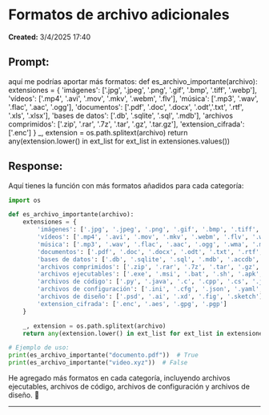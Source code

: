 # Formatos de archivo adicionales

**Created:** 3/4/2025 17:40  

## Prompt:
aquí me podrías aportar más formatos: def es_archivo_importante(archivo):
    extensiones = {
        'imágenes': ['.jpg', '.jpeg', '.png', '.gif', '.bmp', '.tiff', '.webp'],
        'vídeos': ['.mp4', '.avi', '.mov', '.mkv', '.webm', '.flv'],
        'música': ['.mp3', '.wav', '.flac', '.aac', '.ogg'],
        'documentos': ['.pdf', '.doc', '.docx',  '.odt','.txt',  '.rtf', '.xls', '.xlsx'],
        'bases de datos': ['.db', '.sqlite', '.sql', '.mdb'],
        'archivos comprimidos': ['.zip', '.rar', '.7z', '.tar', '.gz', '.tar.gz'],
        'extension_cifrada': ['.enc']
    }
    _, extension = os.path.splitext(archivo)
    return any(extension.lower() in ext_list for ext_list in extensiones.values())

## Response:
Aquí tienes la función con más formatos añadidos para cada categoría:

```python
import os

def es_archivo_importante(archivo):
    extensiones = {
        'imágenes': ['.jpg', '.jpeg', '.png', '.gif', '.bmp', '.tiff', '.webp', '.svg', '.ico', '.heif', '.heic'],
        'vídeos': ['.mp4', '.avi', '.mov', '.mkv', '.webm', '.flv', '.wmv', '.3gp', '.mpeg', '.mpg'],
        'música': ['.mp3', '.wav', '.flac', '.aac', '.ogg', '.wma', '.m4a', '.aiff', '.alac'],
        'documentos': ['.pdf', '.doc', '.docx', '.odt', '.txt', '.rtf', '.xls', '.xlsx', '.ppt', '.pptx', '.csv', '.md'],
        'bases de datos': ['.db', '.sqlite', '.sql', '.mdb', '.accdb', '.json', '.xml'],
        'archivos comprimidos': ['.zip', '.rar', '.7z', '.tar', '.gz', '.tar.gz', '.bz2', '.xz', '.cab'],
        'archivos ejecutables': ['.exe', '.msi', '.bat', '.sh', '.apk', '.jar', '.bin', '.deb', '.rpm'],
        'archivos de código': ['.py', '.java', '.c', '.cpp', '.cs', '.js', '.html', '.css', '.php', '.swift', '.go', '.rs', '.ts'],
        'archivos de configuración': ['.ini', '.cfg', '.json', '.yaml', '.yml', '.toml', '.env'],
        'archivos de diseño': ['.psd', '.ai', '.xd', '.fig', '.sketch'],
        'extension_cifrada': ['.enc', '.aes', '.gpg', '.pgp']
    }

    _, extension = os.path.splitext(archivo)
    return any(extension.lower() in ext_list for ext_list in extensiones.values())

# Ejemplo de uso:
print(es_archivo_importante("documento.pdf"))  # True
print(es_archivo_importante("video.xyz"))  # False
```

He agregado más formatos en cada categoría, incluyendo archivos ejecutables, archivos de código, archivos de configuración y archivos de diseño. 🚀



---
